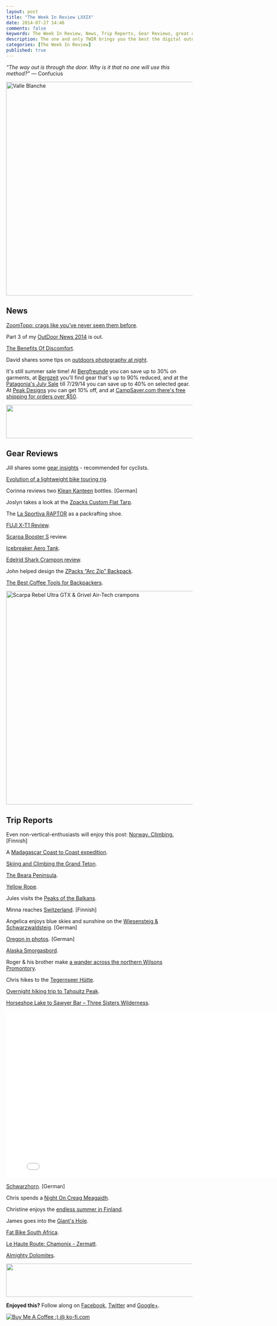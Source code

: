 ```yaml
---
layout: post
title: "The Week In Review LXXIX"
date: 2014-07-27 14:46
comments: false
keywords: The Week In Review, News, Trip Reports, Gear Reviews, great deals on outdoor gear
description: The one and only TWIR brings you the best the digital outdoors had to offer in the past week.
categories: [The Week In Review]
published: true
---
```


*“The way out is through the door. Why is it that no one will use this method?”* ― Confucius

<a href="https://www.flickr.com/photos/hendrikmorkel/14547032420" title="Valle Blanche by Hendrik Morkel, on Flickr"><img src="https://farm3.staticflickr.com/2913/14547032420_eb765d013c_b.jpg" width="1024" height="576" alt="Valle Blanche"></a>

<!-- more -->

## News

[ZoomTopo: crags like you’ve never seen them before](https://www.thebmc.co.uk/zoomtopo-crags-like-youve-never-seen-them-before).

Part 3 of my [OutDoor News 2014](http://hikinginfinland.com/2014/07/outdoor-news-2014-day-3.html) is out.

[The Benefits Of Discomfort](http://semi-rad.com/2014/07/the-benefits-of-discomfort/).

David shares some tips on [outdoors photography at night](http://www.walkhighlands.co.uk/news/outdoors-photography-at-night/0011240/).

It's still summer sale time! At [Bergfreunde](http://partner.bergfreunde.de/go.cgi?pid=10239&wmid=cc&cpid=1&target=http://www.bergfreunde.de/outlet/outdoor-bekleidung/) you can save up to 30% on garments, at [Bergzeit](http://www.bergzeit.de/outdoor-outlet/?_artperpage=96&sort=4) you'll find gear that's up to 90% reduced, and at the [Patagonia's July Sale](http://www.avantlink.com/click.php?tt=ml&ti=358273&pw=73183) till 7/29/14 you can save up to 40% on selected gear. At [Peak Designs](https://peakdesignltd.com/store/capturepro?coupon_code=hikeinfin) you can  get 10% off, and at [CampSaver.com there's free shipping for orders over $50](http://www.avantlink.com/click.php?tt=ml&ti=247&pw=73183).

<a href="http://www.avantlink.com/click.php?tt=ml&amp;ti=28945&amp;pw=73183"><img src="http://www.avantlink.com/gbi/10060/28945/55699/73183/image.jpg" width="728" height="90" style="border: 0px;" alt="" /></a>

## Gear Reviews

Jill shares some [gear insights](http://www.jilloutside.com/2014/07/one-more-for-road-gear-and-training-post.html) - recommended for cyclists.

[Evolution of a lightweight bike touring rig](http://bencollinsoutdoors.com/2014/07/26/evolution-of-a-lightweight-bike-touring-rig/).

Corinna reviews two [Klean Kanteen](http://www.outdoormaedchen.de/2014/07/zuverlassig-in-der-handhabung-und.html) bottles. [German]

Joslyn takes a look at the [Zpacks Custom Flat Tarp](http://ulborbust.wordpress.com/2014/07/26/first-look-zpacks-custom-flat-tarp-my-birthday-presents/).

The [La Sportiva RAPTOR](http://www.planetapackraft.com/2014/07/articulo-la-sportiva-raptor-buena.html) as a packrafting shoe.

[FUJI X-T1 Review](http://dedpxl.com/fuji-x-t1-review-yep-its-a-fuji/).

[Scarpa Booster S](http://steviehaston.blogspot.fi/2014/07/scarpa-booster-s-by-stevie-haston.html) review.

[Icebreaker Aero Tank](http://www.littlegrunts.com/icebreaker-aero-tank/).

[Edelrid Shark Crampon review](http://scottishmountaineer.com/edelrid-shark-crampon-review).

John helped design the [ZPacks “Arc Zip” Backpack](http://hikelighter.com/2014/07/22/zpacks-arc-zip-backpack/).

[The Best Coffee Tools for Backpackers](http://www.outsideonline.com/outdoor-gear/gear-shed/pro-shop/The-Best-Coffee-Accessories-for-Backpackers.html).

<a href="https://www.flickr.com/photos/hendrikmorkel/14604399775" title="Scarpa Rebel Ultra GTX &amp; Grivel Air-Tech crampons by Hendrik Morkel, on Flickr"><img src="https://farm4.staticflickr.com/3863/14604399775_16e2e604d8_b.jpg" width="1024" height="576" alt="Scarpa Rebel Ultra GTX &amp; Grivel Air-Tech crampons"></a>

## Trip Reports

Even non-vertical-enthusiasts will enjoy this post: [Norway. Climbing.](http://www.rollomixed.com/2014/07/bermudan-kolmio.html) [Finnish]

A [Madagascar Coast to Coast expedition](http://www.letsbewild.com/coast-to-coast-madagascar-expedition/).

[Skiing and Climbing the Grand Teton](http://adventureblog.nationalgeographic.com/2014/07/24/a-grand-adventure-skiing-and-climbing-the-grand-teton/).

[The Beara Peninsula](http://ryangrayson.blogspot.fi/2014/07/the-beara-peninsula.html).

[Yellow Rope](https://thunderinthenight.exposure.co/yellow-rope).

Jules visits the [Peaks of the Balkans](http://amblesandrambles.blogspot.fi/2014/07/peaks-of-balkans-albania-montenegro_25.html).

Minna reaches [Switzerland](https://ppyoralla.wordpress.com/2014/07/26/pva-22-26-1856-km-sveitsi/). [Finnish]

Angelica enjoys blue skies and sunshine on the [Wiesensteig & Schwarzwaldsteig](http://wandernbonn.de/2014/07/26/wanderflow-auf-dem-wiesensteig-dem-schwarzwaldsteig/). [German]

[Oregon in photos](http://www.schroll.at/blog/archives/4219). [German]

[Alaska Smorgasbord](http://gypsybytrade.wordpress.com/2014/07/26/alaska-smorgasbord-last-chance-ak/).

Roger & his brother make [a wander across the northern Wilsons Promontory](http://www.nielsenbrownoutdoors.com/2014/07/tin-mine-cove-to-five-mile-beach-wander.html). 

Chris hikes to the [Tegernseer Hütte](http://klimbingkorns.de/tegernseer-hutte-ross-und-buchstein/).

[Overnight hiking trip to Tahquitz Peak](http://seakayakingetc.blogspot.fi/2014/07/hiking-trip-to-tahquitz-peak.html).

[Horseshoe Lake to Sawyer Bar – Three Sisters Wilderness](http://ladyonarock.com/2014/07/23/july-22-oh-those-sisters/).

<iframe src="//player.vimeo.com/video/101817145?title=0&amp;byline=0&amp;portrait=0&amp;color=ffffff" width="800" height="450" frameborder="0" webkitallowfullscreen mozallowfullscreen allowfullscreen></iframe>

[Schwarzhorn](http://alptraeume-suedtirol.blogspot.fi/2014/07/isihuette-kugeljoch-schwarzhorn.html). [German]

Chris spends a [Night On Creag Meagaidh](http://www.christownsendoutdoors.com/2014/07/a-night-on-creag-meagaidh.html).

Christine enjoys the [endless summer in Finland](http://christine-on-big-trip.blogspot.fi/2014/07/endless-summer-in-finland.html).

James goes into the [Giant's Hole](http://glencoemountaineer.blogspot.fi/2014/07/giants-hole.html).

[Fat Bike South Africa](http://joecruz.wordpress.com/2014/07/25/fat-bike-south-africa/).

[Le Haute Route: Chamonix - Zermatt](http://walkingwomad.blogspot.fi/2014/07/le-haute-route-chamonix-zermatt-or-how.html).

[Almighty Dolomites](http://eveningsends.com/climbing/almighty-dolomites/).

<a href="http://www.avantlink.com/click.php?tt=ml&amp;ti=358361&amp;pw=73183"><img src="http://www.avantlink.com/gbi/10248/358361/55699/73183/image.jpg" width="728" height="90" style="border: 0px;" alt="" /></a>

**Enjoyed this?** Follow along on [Facebook](http://facebook.com/hikinginfinland), [Twitter](https://twitter.com/hendrikmorkel) and [Google+](https://plus.google.com/u/1/b/105082905705272949032/105082905705272949032/posts). 

<a href='http://ko-fi.com?i=8d16909703c77d0' target='_blank'><img style='border:0px' src='http://ko-fi.com/img/button-1.png' border='0' alt='Buy Me A Coffee :) @ ko-fi.com' /></a>

